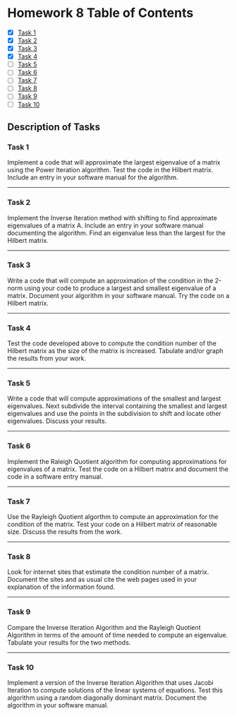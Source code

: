 # Homework 8 Table of Contents

- [x] [Task 1](./Software_Manual/power_method.md)
- [x] [Task 2](./Software_Manual/inverse_iteration.md)
- [x] [Task 3](./Software_Manual/K2_cond.md)
- [x] [Task 4](./HW8Task4Report.md)
- [ ] [Task 5](./Software_Manual/ls_solveqr.md)
- [ ] [Task 6](./Software_Manual/jacobi_solve.md) 
- [ ] [Task 7](./Software_Manual/gaussseidel_solve.md)
- [ ] [Task 8](./HW6Task8Report.md)
- [ ] [Task 9](./HW6Task9Report.md)
- [ ] [Task 10](./HW6Task10Report.md)

## Description of Tasks

### Task 1
Implement a code that will approximate the largest eigenvalue of a matrix using the Power Iteration algorithm. Test the code in the Hilbert matrix. Include an entry in your software manual for the algorithm.

------

### Task 2
Implement the Inverse Iteration method with shifting to find approximate eigenvalues of a matrix A. Include an entry in your software manual documenting the algorithm. Find an eigenvalue less than the largest for the Hilbert matrix.

------

### Task 3
Write a code that will compute an approximation of the condition in the 2-norm using your code to produce a largest and smallest eigenvalue of a matrix. Document your algorithm in your software manual. Try the code on a Hilbert matrix.

------

### Task 4
Test the code developed above to compute the condition number of the Hilbert matrix as the size of the matrix is increased. Tabulate and/or graph the results from your work.

------

### Task 5

Write a code that will compute approximations of the smallest and largest eigenvalues. Next subdivide the interval containing the smallest and largest eigenvalues and use the points in the subdivision to shift and locate other eigenvalues. Discuss your results.

------

### Task 6

Implement the Raleigh Quotient algorithm for computing approximations for eigenvalues of a matrix. Test the code on a Hilbert matrix and document the code in a software entry manual.

------

### Task 7

Use the Rayleigh Quotient algorthm to compute an approximation for the condition of the matrix. Test your code on a Hilbert matrix of reasonable size. Discuss the results from the work.

------

### Task 8

Look for internet sites that estimate the condition number of a matrix. Document the sites and as usual cite the web pages used in your explanation of the information found.

------

### Task 9

Compare the Inverse Iteration Algorithm and the Rayleigh Quotient Algorithm in terms of the amount of time needed to compute an eigenvalue. Tabulate your results for the two methods.

------

### Task 10

Implement a version of the Inverse Iteration Algorithm that uses Jacobi Iteration to compute solutions of the linear systems of equations. Test this algorithm using a random diagonally dominant matrix. Document the algorithm in your software manual.